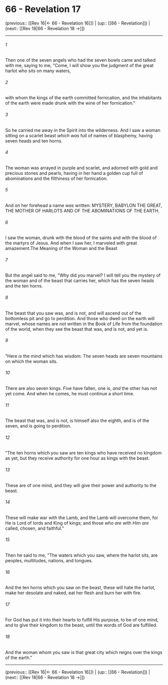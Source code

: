 # 66 - Revelation 17

(previous:: [[Rev 16|← 66 - Revelation 16]]) | (up:: [[66 - Revelation]]) | (next:: [[Rev 18|66 - Revelation 18 →]])

***


###### 1 
Then one of the seven angels who had the seven bowls came and talked with me, saying to me, "Come, I will show you the judgment of the great harlot who sits on many waters, 

###### 2 
with whom the kings of the earth committed fornication, and the inhabitants of the earth were made drunk with the wine of her fornication." 

###### 3 
So he carried me away in the Spirit into the wilderness. And I saw a woman sitting on a scarlet beast _which was_ full of names of blasphemy, having seven heads and ten horns. 

###### 4 
The woman was arrayed in purple and scarlet, and adorned with gold and precious stones and pearls, having in her hand a golden cup full of abominations and the filthiness of her fornication. 

###### 5 
And on her forehead a name _was_ written: MYSTERY, BABYLON THE GREAT, THE MOTHER OF HARLOTS AND OF THE ABOMINATIONS OF THE EARTH. 

###### 6 
I saw the woman, drunk with the blood of the saints and with the blood of the martyrs of Jesus. And when I saw her, I marveled with great amazement.The Meaning of the Woman and the Beast 

###### 7 
But the angel said to me, "Why did you marvel? I will tell you the mystery of the woman and of the beast that carries her, which has the seven heads and the ten horns. 

###### 8 
The beast that you saw was, and is not, and will ascend out of the bottomless pit and go to perdition. And those who dwell on the earth will marvel, whose names are not written in the Book of Life from the foundation of the world, when they see the beast that was, and is not, and yet is. 

###### 9 
"Here _is_ the mind which has wisdom: The seven heads are seven mountains on which the woman sits. 

###### 10 
There are also seven kings. Five have fallen, one is, _and_ the other has not yet come. And when he comes, he must continue a short time. 

###### 11 
The beast that was, and is not, is himself also the eighth, and is of the seven, and is going to perdition. 

###### 12 
"The ten horns which you saw are ten kings who have received no kingdom as yet, but they receive authority for one hour as kings with the beast. 

###### 13 
These are of one mind, and they will give their power and authority to the beast. 

###### 14 
These will make war with the Lamb, and the Lamb will overcome them, for He is Lord of lords and King of kings; and those _who are_ with Him _are_ called, chosen, and faithful." 

###### 15 
Then he said to me, "The waters which you saw, where the harlot sits, are peoples, multitudes, nations, and tongues. 

###### 16 
And the ten horns which you saw on the beast, these will hate the harlot, make her desolate and naked, eat her flesh and burn her with fire. 

###### 17 
For God has put it into their hearts to fulfill His purpose, to be of one mind, and to give their kingdom to the beast, until the words of God are fulfilled. 

###### 18 
And the woman whom you saw is that great city which reigns over the kings of the earth."

***

(previous:: [[Rev 16|← 66 - Revelation 16]]) | (up:: [[66 - Revelation]]) | (next:: [[Rev 18|66 - Revelation 18 →]])
